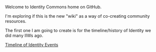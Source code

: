 Welcome to Identity Commons home on GitHub. 

I'm exploring if this is the new "wiki" as a way of co-creating community resources. 

The first one I am going to create is for the timeline/history of Identity we did many IIWs ago. 

[Timeline of Identity Events](ID-History)
